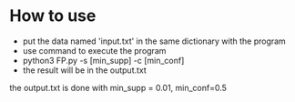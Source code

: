 # How to use
- put the data named 'input.txt' in the same dictionary with the program
- use command to execute the program
- python3 FP.py -s [min_supp] -c [min_conf]
- the result will be in the output.txt

the output.txt is done with min_supp = 0.01, min_conf=0.5
